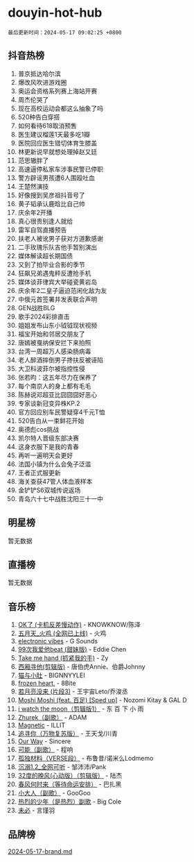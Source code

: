 # douyin-hot-hub

`最后更新时间：2024-05-17 09:02:25 +0800`

## 抖音热榜

1. 普京抵达哈尔滨
1. 爆改风吹进游戏圈
1. 奥运会资格系列赛上海站开赛
1. 周杰伦哭了
1. 现在高校运动会都这么抽象了吗
1. 520种告白穿搭
1. 如何看待618取消预售
1. 医生建议榴莲1天最多吃1瓣
1. 医院回应医生错切体育生膝盖
1. 林更新说早就想处理掉赵又廷
1. 范思辙胖了
1. 高速逼停私家车涉事民警已停职
1. 警方辟谣男孩遭6人围殴吐血
1. 王楚然演技
1. 好像搜到吴彦祖抖音号了
1. 黄子韬承认鹿晗比自己帅
1. 庆余年2开播
1. 真心很贵别逢人就给
1. 雷军自驾直播预告
1. 扶老人被讹男子获对方道歉感谢
1. 二手玫瑰乐队吉他手暂别演出
1. 媒体解读超长期国债
1. 又到了拍毕业合影的季节
1. 狂飙兄弟遇鬼秤反遭抢手机
1. 媒体谈菲律宾大举碰瓷黄岩岛
1. 庆余年2二皇子逼迫范闲化敌为友
1. 中俄元首签署并发表联合声明
1. GEN战胜BLG
1. 歌手2024彩排直击
1. 姐姐发布山东小钺钺现状视频
1. 福宝开始和邻居交朋友了
1. 唐嫣被戛纳保安拦下来拍照
1. 台湾一周超万人感染肠病毒
1. 老人醉酒摔倒男子搀扶反被诬陷
1. 大卫科波菲尔被指控性侵
1. 张若昀：这五年尽力在保养了
1. 每个南京人的身上都有毛毛
1. 陈赫说邓超亚比囧囧囧好恶心
1. 专家谈新冠变异株KP.2
1. 官方回应别车民警疑穿4千元T恤
1. 520告白从一束鲜花开始
1. 奥德彪cos挑战
1. 凯尔特人晋级东部决赛
1. 这身衣服下是我的青春
1. 再听一遍明天会更好
1. 法国小镇为什么会兔子泛滥
1. 王者正式服更新
1. 海关查获47管人体血液样本
1. 金铲铲S6双城传说返场
1. 青岛六十七中战胜沈阳三十一中

## 明星榜

暂无数据

## 直播榜

暂无数据

## 音乐榜

1. [OK了 (卡机反差慢动作)](https://sf5-hl-cdn-tos.douyinstatic.com/obj/tos-cn-ve-2774/osXWgLGizaDPmw9B0CIggvCFeIAAebk1YMe8jD) - KNOWKNOW/陈泽
1. [五月天_火鸡 (全网已上线)](https://sf3-cdn-tos.douyinstatic.com/obj/tos-cn-ve-2774/oEtOMSQZstjlJ4nfBEgeqN29IbWjkmDBrFtF2C) - 火鸡
1. [electronic vibes](https://sf5-hl-cdn-tos.douyinstatic.com/obj/tos-cn-ve-2774/oMIpXkYtpBe14gZjOFMCLfhBv1zjK1O3Ztar9Q) - G Sounds
1. [99次我爱他beat (甜妹版)](https://sf27-cdn-tos.douyinstatic.com/obj/tos-cn-ve-2774/ocBPCLaDWFQr2tJdQmEDjGfSYIjegYYPBQZykZ) - Eddie Chen
1. [Take me hand (抓紧我的手)](https://sf27-cdn-tos.douyinstatic.com/obj/tos-cn-ve-2774/os8GB2fDQQmJZTmtomg0gHX5fBACiEgcFgEKYg) - Zy
1. [西厢寻他(剪辑版)](https://sf5-hl-cdn-tos.douyinstatic.com/obj/tos-cn-ve-2774/oUsAVfAQKlRNxEv5qxvIB8o5qmIWUcXbzJKJhw) - 唐伯虎Annie、伯爵Johnny
1. [猫与小肚](https://sf5-hl-cdn-tos.douyinstatic.com/obj/tos-cn-ve-2774/osZeoClMECgK8DYl6VebABgbchEtPYQjZEnRtd) - BIGNNYYLEI
1. [frozen heart.](https://sf5-hl-cdn-tos.douyinstatic.com/obj/tos-cn-ve-2774/oIIWJfyjIACZA9zQMtnJ6hQQhFC4vhCupoRBsO) - 8Bite
1. [若月亮没来 (片段3)](https://sf5-hl-cdn-tos.douyinstatic.com/obj/tos-cn-ve-2774/okfyEUsGW1B1ovJi5JiN9IjvAT2lMwA054GoEB) - 王宇宙Leto/乔浚丞
1. [Moshi Moshi (feat. 百足) [Sped up]](https://sf5-hl-cdn-tos.douyinstatic.com/obj/tos-cn-ve-2774/ocCPFQcXJLeroaIdQLIGAoeeYM3OAUYGDguHXz) - Nozomi Kitay & GAL D
1. [i watch the moon（剪辑版1）](https://sf5-hl-cdn-tos.douyinstatic.com/obj/tos-cn-ve-2774/o0I9mSChzHZANMJIEBfkCQzzg6N5WAcVtqft9P) - 东 百 下 小 雨
1. [Zhurek（副歌）](https://sf3-cdn-tos.douyinstatic.com/obj/tos-cn-ve-2774/ooQm8FBZQDlf0btEYgVpCcSCQfrdJGBEKZYBGS) - ADAM
1. [Magnetic](https://sf5-hl-cdn-tos.douyinstatic.com/obj/tos-cn-ve-2774/oAQCYdBNZfLACGDmVFAsfAtpy32tqErgQ3XgBN) - ILLIT
1. [追寻你（万物复苏版）](https://sf5-hl-cdn-tos.douyinstatic.com/obj/tos-cn-ve-2774/oYeAZJsbjIDit9APmBg8u6uDUQnHmoCf3gbo74) - 王天戈/川青
1. [Our Way](https://sf3-cdn-tos.douyinstatic.com/obj/tos-cn-ve-2774/o8tPEkQgQNCe0DPeFwZzYrbqLlnzBBrYidWkEZ) - Sincere
1. [可能（副歌）](https://sf5-hl-cdn-tos.douyinstatic.com/obj/tos-cn-ve-2774/cde1731888894259b333569393c2fb51) - 程响
1. [孤独材料（VERSE段）](https://sf5-hl-cdn-tos.douyinstatic.com/obj/tos-cn-ve-2774/ocX7glDNHYlwFeYrGQfBZoThtvPWy8tCCEBGKQ) - 布鲁昔/诺米么Lodmemo
1. [沉溺1.2_全网可听](https://sf3-cdn-tos.douyinstatic.com/obj/tos-cn-ve-2774/ok2QoiBqsWAX9McZmWiI9gAB0EzwD4Xj6yfmtH) - 邹沛沛/Pank
1. [32度的晚风(心动版）（剪辑版）](https://sf5-hl-cdn-tos.douyinstatic.com/obj/tos-cn-ve-2774/owNyabsyWdzUulxhoJfK8IBXgp0UMQAHpvGh2B) - 陆杰
1. [春风何时来（等待命运安排）](https://sf5-hl-cdn-tos.douyinstatic.com/obj/tos-cn-ve-2774/oICBNbD3gelMfB4WgiD1KI2jQtXZE2FgHLwtsl) - 巴扎黑
1. [小大人（副歌）](https://sf5-hl-cdn-tos.douyinstatic.com/obj/tos-cn-ve-2774/oIhaDwehWhLFsVIG7QIICLLazDNGJAGg5geeb4) - GooGoo
1. [热烈的少年（是热烈）副歌](https://sf5-hl-cdn-tos.douyinstatic.com/obj/tos-cn-ve-2774/owVNI0CLDAUMtSz6TEYvfFBFL4UDFFhLfgK8fa) - Big Cole
1. [未必](https://sf5-hl-cdn-tos.douyinstatic.com/obj/tos-cn-ve-2774/ogntQMFnKQDZUgTCYuJgfLEtleYZZFxBQqhhFB) - 言瑾羽

## 品牌榜

[2024-05-17-brand.md](2024-05-17-brand.md)
